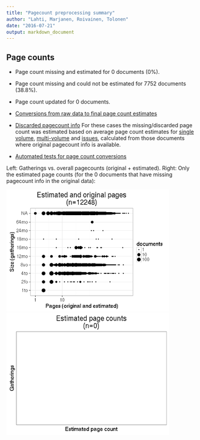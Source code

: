 ```yaml
---
title: "Pagecount preprocessing summary"
author: "Lahti, Marjanen, Roivainen, Tolonen"
date: "2016-07-21"
output: markdown_document
---
```





## Page counts

  * Page count missing and estimated for 0 documents (0%).

  * Page count missing and could not be estimated for 7752 documents (38.8%).

  * Page count updated for 0 documents.
  
  * [Conversions from raw data to final page count estimates](output.tables/pagecount_conversion_nontrivial.csv)

<!--[Page conversions from raw data to final page count estimates with volume info](output.tables/page_conversion_table_full.csv)-->

  * [Discarded pagecount info](output.tables/pagecount_discarded.csv) For these cases the missing/discarded page count was estimated based on average page count estimates for [single volume](mean_pagecounts_singlevol.csv), [multi-volume](mean_pagecounts_multivol.csv) and [issues](mean_pagecounts_issue.csv), calculated from those documents where original pagecount info is available.

  * [Automated tests for page count conversions](https://github.com/rOpenGov/bibliographica/blob/master/inst/extdata/tests_polish_physical_extent.csv)


Left: Gatherings vs. overall pagecounts (original + estimated). Right: Only the estimated page counts (for the 0 documents that have missing pagecount info in the original data):

<img src="figure/pagecount-size-estimated-1.png" title="plot of chunk size-estimated" alt="plot of chunk size-estimated" width="430px" /><img src="figure/pagecount-size-estimated-2.png" title="plot of chunk size-estimated" alt="plot of chunk size-estimated" width="430px" />


<!--

## Average page counts (only works in CERL now)

Multi-volume documents average page counts are given per volume.


|doc.dimension | mean.pages.singlevol|median.pages.singlevol | n.singlevol| mean.pages.multivol|median.pages.multivol | n.multivol| mean.pages.issue|median.pages.issue | n.issue|
|:-------------|--------------------:|:----------------------|-----------:|-------------------:|:---------------------|----------:|----------------:|:------------------|-------:|
|2fo           |                  NaN|NA                     |          86|                  NA|NA                    |         NA|               NA|NA                 |      NA|
|4to           |                  NaN|NA                     |        1613|                  NA|NA                    |         NA|               NA|NA                 |      NA|
|8vo           |                  NaN|NA                     |        1314|                 NaN|NA                    |          9|              NaN|NA                 |       2|
|12mo          |                  NaN|NA                     |         181|                  NA|NA                    |         NA|               NA|NA                 |      NA|
|16mo          |                  NaN|NA                     |          77|                  NA|NA                    |         NA|               NA|NA                 |      NA|
|18mo          |                  NaN|NA                     |           6|                  NA|NA                    |         NA|               NA|NA                 |      NA|
|24mo          |                  NaN|NA                     |           6|                  NA|NA                    |         NA|               NA|NA                 |      NA|
|64mo          |                  NaN|NA                     |           4|                  NA|NA                    |         NA|               NA|NA                 |      NA|
|NA            |                  NaN|NA                     |       16534|                 NaN|NA                    |        102|              NaN|NA                 |     194|


```
## Error in eval(expr, envir, enclos): object 'value' not found
```

-->
